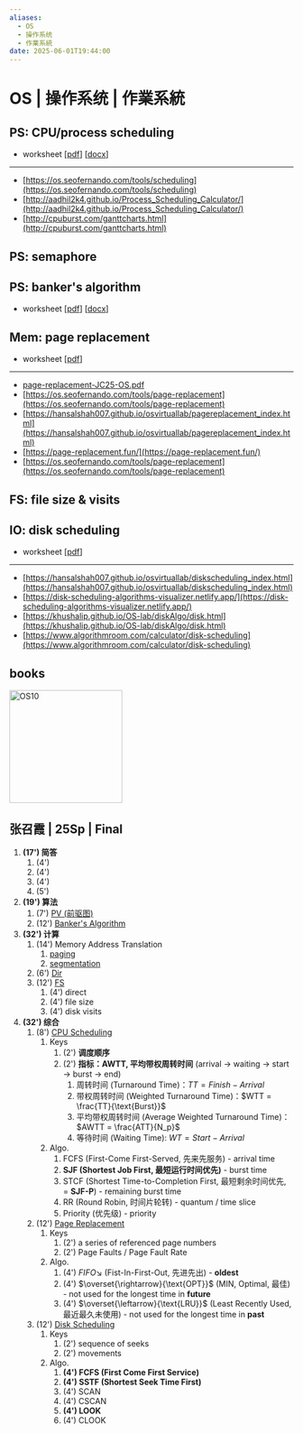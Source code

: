 ```yaml
---
aliases:
  - OS
  - 操作系统
  - 作業系統
date: 2025-06-01T19:44:00
---
```


# OS | 操作系统 | 作業系統

## PS: CPU/process scheduling

- worksheet \[[pdf](2-PS/2-Scheduling/psets/assets/CPU-scheduling-p.pdf)\] \[[docx](2-PS/2-Scheduling/psets/assets/CPU-scheduling.docx)\]

---

- [https://os.seofernando.com/tools/scheduling](https://os.seofernando.com/tools/scheduling)
- [http://aadhil2k4.github.io/Process_Scheduling_Calculator/](http://aadhil2k4.github.io/Process_Scheduling_Calculator/)
- [http://cpuburst.com/ganttcharts.html](http://cpuburst.com/ganttcharts.html)

## PS: semaphore


## PS: banker's algorithm

- worksheet \[[pdf](2-PS/5-Deadlock/psets/assets/banker-tables-54-p.pdf)\]  \[[docx](2-PS/5-Deadlock/psets/assets/banker-tables-54.docx)\] 

## Mem: page replacement

- worksheet \[[pdf](3-Mem/psets/P3-PageReplacement/assets/page-replacement-tables-p.pdf)\]

---

- [page-replacement-JC25-OS.pdf](3-Mem/psets/P3-PageReplacement/assets/page-replacement-JC25-OS.pdf)
- [https://os.seofernando.com/tools/page-replacement](https://os.seofernando.com/tools/page-replacement)
- [https://hansalshah007.github.io/osvirtuallab/pagereplacement_index.html](https://hansalshah007.github.io/osvirtuallab/pagereplacement_index.html)
- [https://page-replacement.fun/](https://page-replacement.fun/)
- [https://os.seofernando.com/tools/page-replacement](https://os.seofernando.com/tools/page-replacement)

## FS: file size & visits

## IO: disk scheduling

- worksheet \[[pdf](5-IO/1-Disk/psets/P1-DiskScheduling/assets/disk-scheduling-tables-p.pdf)\]

---

- [https://hansalshah007.github.io/osvirtuallab/diskscheduling_index.html](https://hansalshah007.github.io/osvirtuallab/diskscheduling_index.html)
- [https://disk-scheduling-algorithms-visualizer.netlify.app/](https://disk-scheduling-algorithms-visualizer.netlify.app/)
- [https://khushalip.github.io/OS-lab/diskAlgo/disk.html](https://khushalip.github.io/OS-lab/diskAlgo/disk.html)
- [https://www.algorithmroom.com/calculator/disk-scheduling](https://www.algorithmroom.com/calculator/disk-scheduling)

## books

<a href="https://codex.cs.yale.edu/avi/os-book/OS10/" target="_blank">
  <img src="https://codex.cs.yale.edu/avi/os-book/OS10/images/os10-cover.jpg" alt="OS10" style="height:200px;">
</a>

## 张召霞 | 25Sp | Final

1. **(17') 简答**
	1. (4')
	2. (4')
	3. (4')
	4. (5')
2. **(19') 算法**
	1. (7') [PV (前驱图)](2-PS/4-Sync/2-SyncPsets/pv.md)
	2. (12') [Banker's Algorithm](2-PS/5-Deadlock/psets/P1-bankers-algorithm.md)
3. **(32') 计算**
	1. (14') Memory Address Translation
		1. [paging](3-Mem/psets/P-Paging/P-Paging.md)
		2. [segmentation](3-Mem/psets/P-Segmentation/P-Segmentation.md)
	2. (6') [Dir](4-FS/psets/P1-Dir-FCB-inode/P-Dir-FCB-inode.md)
	3. (12') [FS](4-FS/psets/P2-混合索引分配的计算/P2-混合索引分配的计算.md)
		1. (4') direct
		2. (4') file size
		3. (4') disk visits
4. **(32') 综合**
	1. (8') [CPU Scheduling](2-PS/2-Scheduling/psets/psets-cpu-scheduling.md)
		1. Keys
			1. (2') **调度顺序**
			2. (2') **指标：AWTT, 平均带权周转时间** (arrival -> waiting -> start -> burst -> end)
				1. 周转时间 (Turnaround Time)：$TT= Finish - Arrival$
				2. 带权周转时间 (Weighted Turnaround Time)：$WTT = \frac{TT}{\text{Burst}}$
				3. 平均带权周转时间 (Average Weighted Turnaround Time)：$AWTT = \frac{ATT}{N_p}$
				4. 等待时间 (Waiting Time): $WT=Start-Arrival$
		2. Algo.
			1. FCFS (First-Come First-Served, 先来先服务) - arrival time
			2. **SJF (Shortest Job First, 最短运行时间优先)** - burst time
			3. STCF (Shortest Time-to-Completion First, 最短剩余时间优先, = **SJF-P**) - remaining burst time
			4. RR (Round Robin, 时间片轮转) - quantum / time slice
			5. Priority (优先级) - priority
	2. (12') [Page Replacement ](3-Mem/psets/P3-PageReplacement/P3-PageReplacement.md)
		1. Keys
			1. (2') a series of referenced page numbers
			2. (2') Page Faults / Page Fault Rate
		2. Algo.
			1. (4') $FIFO\text{↘}$ (Fist-In-First-Out, 先进先出) - **oldest**
			2. (4') $\overset{\rightarrow}{\text{OPT}}$ (MIN, Optimal, 最佳) - not used for the longest time in **future**
			3. (4') $\overset{\leftarrow}{\text{LRU}}$ (Least Recently Used, 最近最久未使用) - not used for the longest time in **past**
	3. (12') [Disk Scheduling ](5-IO/1-Disk/psets/P1-DiskScheduling/P1-disk-scheduling.md)
		1. Keys
			1. (2') sequence of seeks
			2. (2') movements
		2. Algo.
			1. **(4') FCFS (First Come First Service)**
			2. **(4') SSTF (Shortest Seek Time First)**
			3. (4') SCAN
			4. (4') CSCAN
			5. **(4') LOOK**
			6. (4') CLOOK